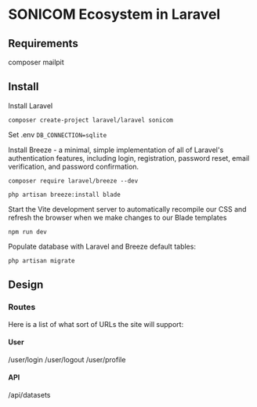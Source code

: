 # SONICOM Ecosystem in Laravel

## Requirements

composer
mailpit

## Install

Install Laravel

	composer create-project laravel/laravel sonicom

Set .env `DB_CONNECTION=sqlite`

Install Breeze - a minimal, simple implementation of all of Laravel's authentication features, including login, registration, password reset, email verification, and password confirmation.

	composer require laravel/breeze --dev
 
	php artisan breeze:install blade

Start the Vite development server to automatically recompile our CSS and refresh the browser when we make changes to our Blade templates

	npm run dev 

Populate database with Laravel and Breeze default tables:

	php artisan migrate

## Design

### Routes

Here is a list of what sort of URLs the site will support:

#### User

/user/login
/user/logout
/user/profile

#### API

/api/datasets


